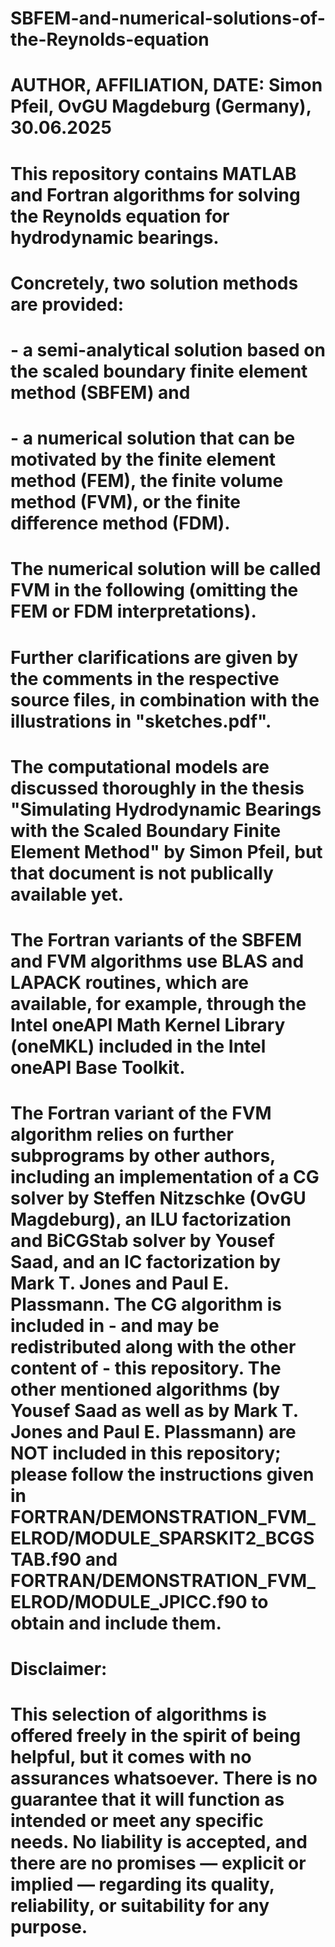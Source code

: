 # SBFEM-and-numerical-solutions-of-the-Reynolds-equation
# AUTHOR, AFFILIATION, DATE: Simon Pfeil, OvGU Magdeburg (Germany), 30.06.2025

# This repository contains MATLAB and Fortran algorithms for solving the Reynolds equation for hydrodynamic bearings.
# Concretely, two solution methods are provided:
# - a semi-analytical solution based on the scaled boundary finite element method (SBFEM) and
# - a numerical solution that can be motivated by the finite element method (FEM), the finite volume method (FVM), or the finite difference method (FDM).
# The numerical solution will be called FVM in the following (omitting the FEM or FDM interpretations).

# Further clarifications are given by the comments in the respective source files, in combination with the illustrations in "sketches.pdf".
# The computational models are discussed thoroughly in the thesis "Simulating Hydrodynamic Bearings with the Scaled Boundary Finite Element Method" by Simon Pfeil, but that document is not publically available yet.

# The Fortran variants of the SBFEM and FVM algorithms use BLAS and LAPACK routines, which are available, for example, through the Intel oneAPI Math Kernel Library (oneMKL) included in the Intel oneAPI Base Toolkit.
# The Fortran variant of the FVM algorithm relies on further subprograms by other authors, including an implementation of a CG solver by Steffen Nitzschke (OvGU Magdeburg), an ILU factorization and BiCGStab solver by Yousef Saad, and an IC factorization by Mark T. Jones and Paul E. Plassmann. The CG algorithm is included in - and may be redistributed along with the other content of - this repository. The other mentioned algorithms (by Yousef Saad as well as by Mark T. Jones and Paul E. Plassmann) are NOT included in this repository; please follow the instructions given in FORTRAN/DEMONSTRATION_FVM_ELROD/MODULE_SPARSKIT2_BCGSTAB.f90 and FORTRAN/DEMONSTRATION_FVM_ELROD/MODULE_JPICC.f90 to obtain and include them.

# Disclaimer:
# This selection of algorithms is offered freely in the spirit of being helpful, but it comes with no assurances whatsoever. There is no guarantee that it will function as intended or meet any specific needs. No liability is accepted, and there are no promises — explicit or implied — regarding its quality, reliability, or suitability for any purpose.

